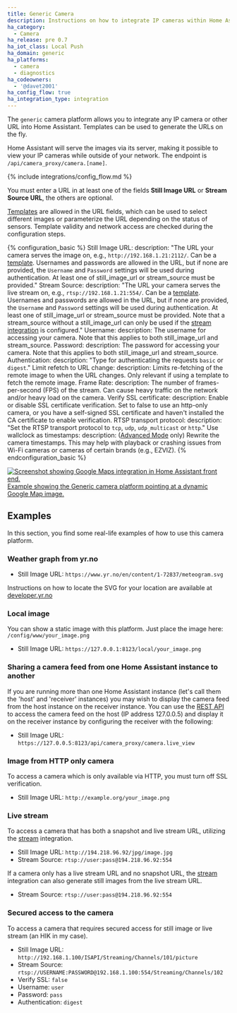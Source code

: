 ```yaml
---
title: Generic Camera
description: Instructions on how to integrate IP cameras within Home Assistant.
ha_category:
  - Camera
ha_release: pre 0.7
ha_iot_class: Local Push
ha_domain: generic
ha_platforms:
  - camera
  - diagnostics
ha_codeowners:
  - '@davet2001'
ha_config_flow: true
ha_integration_type: integration
---
```


The `generic` camera platform allows you to integrate any IP camera or other URL into Home Assistant. Templates can be used to generate the URLs on the fly.

Home Assistant will serve the images via its server, making it possible to view your IP cameras while outside of your network. The endpoint is `/api/camera_proxy/camera.[name]`.

{% include integrations/config_flow.md %}

You must enter a URL in at least one of the fields **Still Image URL** or **Stream Source URL**, the others are optional.

[Templates](/docs/configuration/templating/) are allowed in the URL fields, which can be used to select different images or parameterize the URL depending on the status of sensors.  Template validity and network access are checked during the configuration steps.

{% configuration_basic %}
Still Image URL:
  description: "The URL your camera serves the image on, e.g., `http://192.168.1.21:2112/`. Can be a [template](/docs/configuration/templating/). Usernames and passwords are allowed in the URL, but if none are provided, the `Username` and `Password` settings will be used during authentication.  At least one of still_image_url or stream_source must be provided."
Stream Source:
  description: "The URL your camera serves the live stream on, e.g., `rtsp://192.168.1.21:554/`. Can be a [template](/docs/configuration/templating/). Usernames and passwords are allowed in the URL, but if none are provided, the `Username` and `Password` settings will be used during authentication.  At least one of still_image_url or stream_source must be provided. Note that a stream_source without a still_image_url can only be used if the [stream integration](/integrations/stream/) is configured."
Username:
  description: The username for accessing your camera. Note that this applies to both still_image_url and stream_source.
Password:
  description: The password for accessing your camera. Note that this applies to both still_image_url and stream_source.
Authentication:
  description: "Type for authenticating the requests `basic` or `digest`."
Limit refetch to URL change:
  description: Limits re-fetching of the remote image to when the URL changes. Only relevant if using a template to fetch the remote image.
Frame Rate:
  description: The number of frames-per-second (FPS) of the stream. Can cause heavy traffic on the network and/or heavy load on the camera.
Verify SSL certificate:
  description: Enable or disable SSL certificate verification. Set to false to use an http-only camera, or you have a self-signed SSL certificate and haven't installed the CA certificate to enable verification.
RTSP transport protocol:
  description: "Set the RTSP transport protocol to `tcp`, `udp`, `udp_multicast` or `http`."
Use wallclock as timestamps:
  description: ([Advanced Mode](/blog/2019/07/17/release-96/#advanced-mode) only) Rewrite the camera timestamps. This may help with playback or crashing issues from Wi-Fi cameras or cameras of certain brands (e.g., EZVIZ).
{% endconfiguration_basic %}

<p class='img'>
  <a href='/examples/google_maps_card/'>
    <img src='/images/integrations/camera/generic-google-maps.png' alt='Screenshot showing Google Maps integration in Home Assistant front end.'>
    Example showing the Generic camera platform pointing at a dynamic Google Map image.
  </a>
</p>

## Examples

In this section, you find some real-life examples of how to use this camera platform.

### Weather graph from yr.no

- Still Image URL: `https://www.yr.no/en/content/1-72837/meteogram.svg`

Instructions on how to locate the SVG for your location are available at [developer.yr.no](https://developer.yr.no/doc/guides/deprecating-old-widgets/)

### Local image

You can show a static image with this platform. Just place the image here: `/config/www/your_image.png`

- Still Image URL: `https://127.0.0.1:8123/local/your_image.png`

### Sharing a camera feed from one Home Assistant instance to another

If you are running more than one Home Assistant instance (let's call them the 'host' and 'receiver' instances) you may wish to display the camera feed from the host instance on the receiver instance. You can use the [REST API](https://developers.home-assistant.io/docs/api/rest/#get-apicamera_proxycameraentity_id) to access the camera feed on the host (IP address 127.0.0.5) and display it on the receiver instance by configuring the receiver with the following:

- Still Image URL: `https://127.0.0.5:8123/api/camera_proxy/camera.live_view`

### Image from HTTP only camera

To access a camera which is only available via HTTP, you must turn off SSL verification.

- Still Image URL: `http://example.org/your_image.png`

### Live stream

To access a camera that has both a snapshot and live stream URL, utilizing the [stream](/integrations/stream/) integration.

- Still Image URL: `http://194.218.96.92/jpg/image.jpg`
- Stream Source: `rtsp://user:pass@194.218.96.92:554`

If a camera only has a live stream URL and no snapshot URL, the [stream](/integrations/stream/) integration can also generate still images from the live stream URL.

- Stream Source: `rtsp://user:pass@194.218.96.92:554`

### Secured access to the camera

To access a camera that requires secured access for still image or live stream (an HIK in my case).

- Still Image URL: `http://192.168.1.100/ISAPI/Streaming/Channels/101/picture`
- Stream Source: `rtsp://USERNAME:PASSWORD@192.168.1.100:554/Streaming/Channels/102`
- Verify SSL: `false`
- Username: `user`
- Password: `pass`
- Authentication: `digest`
